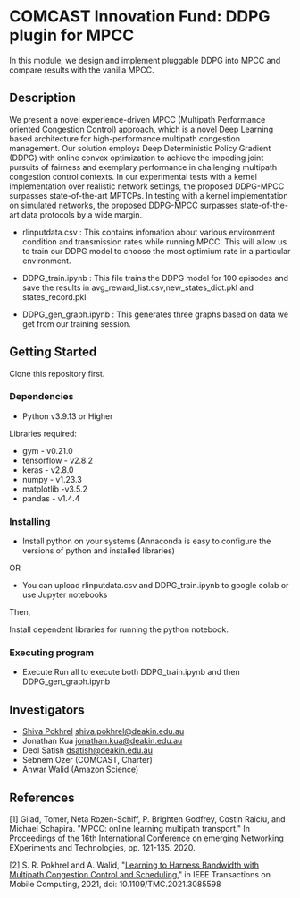 # COMCAST Innovation Fund: DDPG plugin for MPCC

In this module, we design and implement pluggable DDPG into MPCC and compare results with the vanilla MPCC. 

## Description

We present a novel experience-driven MPCC (Multipath Performance oriented Congestion Control) approach, which is a novel Deep Learning based architecture for high-performance multipath congestion management. Our solution employs Deep Deterministic Policy Gradient (DDPG) with online convex optimization to achieve the impeding joint pursuits of fairness and exemplary performance in challenging multipath congestion control contexts. In our experimental tests with a kernel implementation over realistic network settings, the proposed DDPG-MPCC surpasses state-of-the-art MPTCPs. In testing with a kernel implementation on simulated networks, the proposed DDPG-MPCC surpasses state-of-the-art data protocols by a wide margin. 

- rlinputdata.csv : This contains infomation about various environment condition and transmission rates while running MPCC. This will allow us to train our DDPG model to choose the most optimium rate in a particular environment.

- DDPG_train.ipynb : This file trains the DDPG model for 100 episodes and save the results in avg_reward_list.csv,new_states_dict.pkl and states_record.pkl

- DDPG_gen_graph.ipynb : This generates three graphs based on data we get from our training session.

## Getting Started

Clone this repository first.

### Dependencies

* Python v3.9.13 or Higher

Libraries required:
* gym - v0.21.0
* tensorflow - v2.8.2
* keras - v2.8.0
* numpy - v1.23.3
* matplotlib -v3.5.2
* pandas - v1.4.4



### Installing

* Install python on your systems (Annaconda is easy to configure the versions of python and installed libraries)

OR

* You can upload rlinputdata.csv and DDPG_train.ipynb to google colab or use Jupyter notebooks

Then,

Install dependent libraries for running the python notebook.

### Executing program

* Execute Run all to execute both DDPG_train.ipynb and then DDPG_gen_graph.ipynb



## Investigators

- [Shiva Pokhrel](https://www.deakin.edu.au/about-deakin/people/shiva-pokhrel) <shiva.pokhrel@deakin.edu.au>
- Jonathan Kua <jonathan.kua@deakin.edu.au>
- Deol Satish <dsatish@deakin.edu.au>
- Sebnem Ozer (COMCAST, Charter)
- Anwar Walid (Amazon Science)

## References

[1] Gilad, Tomer, Neta Rozen-Schiff, P. Brighten Godfrey, Costin Raiciu, and Michael Schapira. "MPCC: online learning multipath transport." In Proceedings of the 16th International Conference on emerging Networking EXperiments and Technologies, pp. 121-135. 2020.

[2] S. R. Pokhrel and A. Walid, "[Learning to Harness Bandwidth with Multipath Congestion Control and Scheduling](https://ieeexplore.ieee.org/abstract/document/9444785)," in IEEE Transactions on Mobile Computing, 2021, doi: 10.1109/TMC.2021.3085598 
